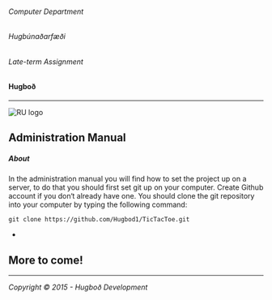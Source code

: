 ###### Computer Department								
###### Hugbúnaðarfæði 
###### Late-term Assignment 
#### Hugboð

----

![RU logo](http://www.ru.is/skin/basic9k/i/sitelogo.png)



## Administration Manual

##### About
In the administration manual you will find how to set the project up on a server, to do that you should first set git up on your computer. 
Create Github account if you don‘t already have one. You should clone the git repository into your computer by typing the following command: 
```
git clone https://github.com/Hugbod1/TicTacToe.git
```
-
More to come!
-





---
*Copyright © 2015 - Hugboð Development*